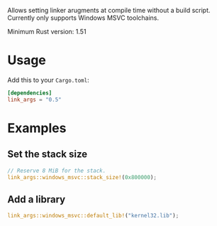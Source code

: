 Allows setting linker arugments at compile time without a build script.
Currently only supports Windows MSVC toolchains.

Minimum Rust version: 1.51

# Usage

Add this to your `Cargo.toml`:

```toml
[dependencies]
link_args = "0.5"
```

# Examples

## Set the stack size

```rust
// Reserve 8 MiB for the stack.
link_args::windows_msvc::stack_size!(0x800000);
```

## Add a library

```rust
link_args::windows_msvc::default_lib!("kernel32.lib");
```
